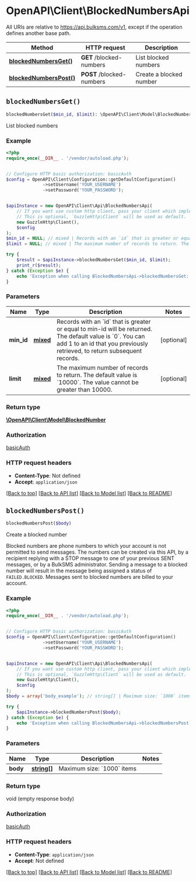 # OpenAPI\Client\BlockedNumbersApi

All URIs are relative to https://api.bulksms.com/v1, except if the operation defines another base path.

| Method | HTTP request | Description |
| ------------- | ------------- | ------------- |
| [**blockedNumbersGet()**](BlockedNumbersApi.md#blockedNumbersGet) | **GET** /blocked-numbers | List blocked numbers |
| [**blockedNumbersPost()**](BlockedNumbersApi.md#blockedNumbersPost) | **POST** /blocked-numbers | Create a blocked number |


## `blockedNumbersGet()`

```php
blockedNumbersGet($min_id, $limit): \OpenAPI\Client\Model\BlockedNumber
```

List blocked numbers

### Example

```php
<?php
require_once(__DIR__ . '/vendor/autoload.php');


// Configure HTTP basic authorization: basicAuth
$config = OpenAPI\Client\Configuration::getDefaultConfiguration()
              ->setUsername('YOUR_USERNAME')
              ->setPassword('YOUR_PASSWORD');


$apiInstance = new OpenAPI\Client\Api\BlockedNumbersApi(
    // If you want use custom http client, pass your client which implements `GuzzleHttp\ClientInterface`.
    // This is optional, `GuzzleHttp\Client` will be used as default.
    new GuzzleHttp\Client(),
    $config
);
$min_id = NULL; // mixed | Records with an `id` that is greater or equal to min-id will be returned. The default value is `0`.  You can add 1 to an id that you previously retrieved, to return subsequent records.
$limit = NULL; // mixed | The maximum number of records to return. The default value is `10000`. The value cannot be greater than 10000.

try {
    $result = $apiInstance->blockedNumbersGet($min_id, $limit);
    print_r($result);
} catch (Exception $e) {
    echo 'Exception when calling BlockedNumbersApi->blockedNumbersGet: ', $e->getMessage(), PHP_EOL;
}
```

### Parameters

| Name | Type | Description  | Notes |
| ------------- | ------------- | ------------- | ------------- |
| **min_id** | [**mixed**](../Model/.md)| Records with an &#x60;id&#x60; that is greater or equal to min-id will be returned. The default value is &#x60;0&#x60;.  You can add 1 to an id that you previously retrieved, to return subsequent records. | [optional] |
| **limit** | [**mixed**](../Model/.md)| The maximum number of records to return. The default value is &#x60;10000&#x60;. The value cannot be greater than 10000. | [optional] |

### Return type

[**\OpenAPI\Client\Model\BlockedNumber**](../Model/BlockedNumber.md)

### Authorization

[basicAuth](../../README.md#basicAuth)

### HTTP request headers

- **Content-Type**: Not defined
- **Accept**: `application/json`

[[Back to top]](#) [[Back to API list]](../../README.md#endpoints)
[[Back to Model list]](../../README.md#models)
[[Back to README]](../../README.md)

## `blockedNumbersPost()`

```php
blockedNumbersPost($body)
```

Create a blocked number

Blocked numbers are phone numbers to which your account is not permitted to send messages. The numbers can be created via this API, by a recipient replying with a STOP message to one of your previous SENT messages, or by a BulkSMS administrator.  Sending a message to a blocked number will result in the message being assigned a status of `FAILED.BLOCKED`. Messages sent to blocked numbers are billed to your account.

### Example

```php
<?php
require_once(__DIR__ . '/vendor/autoload.php');


// Configure HTTP basic authorization: basicAuth
$config = OpenAPI\Client\Configuration::getDefaultConfiguration()
              ->setUsername('YOUR_USERNAME')
              ->setPassword('YOUR_PASSWORD');


$apiInstance = new OpenAPI\Client\Api\BlockedNumbersApi(
    // If you want use custom http client, pass your client which implements `GuzzleHttp\ClientInterface`.
    // This is optional, `GuzzleHttp\Client` will be used as default.
    new GuzzleHttp\Client(),
    $config
);
$body = array('body_example'); // string[] | Maximum size: `1000` items

try {
    $apiInstance->blockedNumbersPost($body);
} catch (Exception $e) {
    echo 'Exception when calling BlockedNumbersApi->blockedNumbersPost: ', $e->getMessage(), PHP_EOL;
}
```

### Parameters

| Name | Type | Description  | Notes |
| ------------- | ------------- | ------------- | ------------- |
| **body** | [**string[]**](../Model/string.md)| Maximum size: &#x60;1000&#x60; items | |

### Return type

void (empty response body)

### Authorization

[basicAuth](../../README.md#basicAuth)

### HTTP request headers

- **Content-Type**: `application/json`
- **Accept**: Not defined

[[Back to top]](#) [[Back to API list]](../../README.md#endpoints)
[[Back to Model list]](../../README.md#models)
[[Back to README]](../../README.md)
